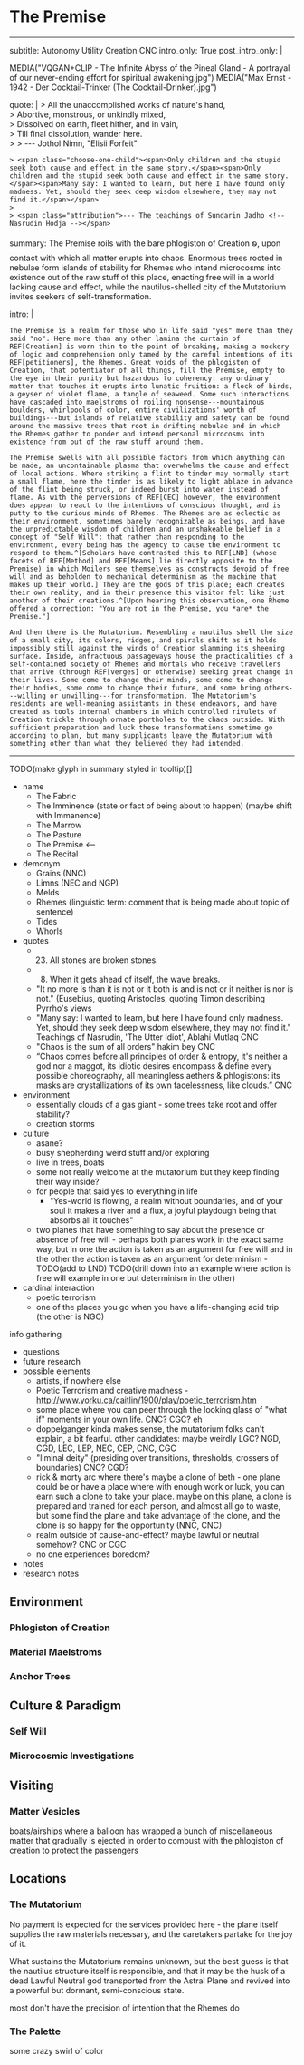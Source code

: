 # The Premise

---
subtitle: Autonomy Utility Creation CNC
intro_only: True
post_intro_only: |
    <div class="choose-one-child">
    MEDIA("VQGAN+CLIP - The Infinite Abyss of the Pineal Gland - A portrayal of our never-ending effort for spiritual awakening.jpg")
    MEDIA("Max Ernst - 1942 - Der Cocktail-Trinker (The Cocktail-Drinker).jpg")
    </div>

quote: |
    > All the unaccomplished works of nature's hand,<br />
    > Abortive, monstrous, or unkindly mixed,<br />
    > Dissolved on earth, fleet hither, and in vain,<br />
    > Till final dissolution, wander here.<br />
    >
    > <span class="attribution">--- Jothol Nimn, "Elisii Forfeit" <!-- John Milton, Paradise Lost --></span>

    > <span class="choose-one-child"><span>Only children and the stupid seek both cause and effect in the same story.</span><span>Only children and the stupid seek both cause and effect in the same story.</span><span>Many say: I wanted to learn, but here I have found only madness. Yet, should they seek deep wisdom elsewhere, they may not find it.</span></span>
    >
    > <span class="attribution">--- The teachings of Sundarin Jadho <!-- Nasrudin Hodja --></span>

summary: The Premise roils with the bare phlogiston of Creation ꧠ, upon contact with which all matter erupts into chaos. Enormous trees rooted in nebulae form islands of stability for Rhemes who intend microcosms into existence out of the raw stuff of this place, enacting free will in a world lacking cause and effect, while the nautilus-shelled city of the Mutatorium invites seekers of self-transformation.

intro: |

    The Premise is a realm for those who in life said "yes" more than they said "no". Here more than any other lamina the curtain of REF[Creation] is worn thin to the point of breaking, making a mockery of logic and comprehension only tamed by the careful intentions of its REF[petitioners], the Rhemes. Great voids of the phlogiston of Creation, that potentiator of all things, fill the Premise, empty to the eye in their purity but hazardous to coherency: any ordinary matter that touches it erupts into lunatic fruition: a flock of birds, a geyser of violet flame, a tangle of seaweed. Some such interactions have cascaded into maelstroms of roiling nonsense---mountainous boulders, whirlpools of color, entire civilizations' worth of buildings---but islands of relative stability and safety can be found around the massive trees that root in drifting nebulae and in which the Rhemes gather to ponder and intend personal microcosms into existence from out of the raw stuff around them.

    The Premise swells with all possible factors from which anything can be made, an uncontainable plasma that overwhelms the cause and effect of local actions. Where striking a flint to tinder may normally start a small flame, here the tinder is as likely to light ablaze in advance of the flint being struck, or indeed burst into water instead of flame. As with the perversions of REF[CEC] however, the environment does appear to react to the intentions of conscious thought, and is putty to the curious minds of Rhemes. The Rhemes are as eclectic as their environment, sometimes barely recognizable as beings, and have the unpredictable wisdom of children and an unshakeable belief in a concept of "Self Will": that rather than responding to the environment, every being has the agency to cause the environment to respond to them.^[Scholars have contrasted this to REF[LND] (whose facets of REF[Method] and REF[Means] lie directly opposite to the Premise) in which Moilers see themselves as constructs devoid of free will and as beholden to mechanical determinism as the machine that makes up their world.] They are the gods of this place; each creates their own reality, and in their presence this visitor felt like just another of their creations.^[Upon hearing this observation, one Rheme offered a correction: "You are not in the Premise, you *are* the Premise."]

    And then there is the Mutatorium. Resembling a nautilus shell the size of a small city, its colors, ridges, and spirals shift as it holds impossibly still against the winds of Creation slamming its sheening surface. Inside, anfractuous passageways house the practicalities of a self-contained society of Rhemes and mortals who receive travellers that arrive (through REF[verges] or otherwise) seeking great change in their lives. Some come to change their minds, some come to change their bodies, some come to change their future, and some bring others---willing or unwilling---for transformation. The Mutatorium's residents are well-meaning assistants in these endeavors, and have created as tools internal chambers in which controlled rivulets of Creation trickle through ornate portholes to the chaos outside. With sufficient preparation and luck these transformations sometime go according to plan, but many supplicants leave the Mutatorium with something other than what they believed they had intended.
---

TODO(make glyph in summary styled in tooltip)[]

<!--
what's the point?

- wow this is nuts?
- mutatorium... something
- probably something about broke cause-and-effect
- you can just go deeper and deeper into the world of each Rheme
-->

- name
    - The Fabric
    - The Imminence (state or fact of being about to happen) (maybe shift with Immanence)
    - The Marrow
    - The Pasture
    - The Premise <--
    - The Recital
- demonym
    - Grains (NNC)
    - Limns (NEC and NGP)
    - Melds
    - Rhemes (linguistic term: comment that is being made about topic of sentence)
    - Tides
    - Whorls
- quotes
    - 23. All stones are broken stones.
    - 8. When it gets ahead of itself, the wave breaks.
    - "It no more is than it is not or it both is and is not or it neither is nor is not." (Eusebius, quoting Aristocles, quoting Timon describing Pyrrho's views
    - "Many say: I wanted to learn, but here I have found only madness. Yet, should they seek deep wisdom elsewhere, they may not find it." Teachings of Nasrudin, 'The Utter Idiot', Ablahi Mutlaq CNC
    + "Chaos is the sum of all orders" hakim bey CNC
    + “Chaos comes before all principles of order & entropy, it's neither a god nor a maggot, its idiotic desires encompass & define every possible choreography, all meaningless aethers & phlogistons: its masks are crystallizations of its own facelessness, like clouds.” CNC
- environment
    - essentially clouds of a gas giant - some trees take root and offer stability?
    - creation storms
- culture
    - asane?
    - busy shepherding weird stuff and/or exploring
    - live in trees, boats
    - some not really welcome at the mutatorium but they keep finding their way inside?
    - for people that said yes to everything in life
        - "Yes-world is flowing, a realm without boundaries, and of your soul it makes a river and a flux, a joyful playdough being that absorbs all it touches"
    - two planes that have something to say about the presence or absence of free will - perhaps both planes work in the exact same way, but in one the action is taken as an argument for free will and in the other the action is taken as an argument for determinism - TODO(add to LND) TODO(drill down into an example where action is free will example in one but determinism in the other)
- cardinal interaction
    - poetic terrorism
    - one of the places you go when you have a life-changing acid trip (the other is NGC)

info gathering

- questions
- future research
- possible elements
    - artists, if nowhere else
    - Poetic Terrorism and creative madness - http://www.yorku.ca/caitlin/1900/play/poetic_terrorism.htm
    - some place where you can peer through the looking glass of "what if" moments in your own life. CNC? CGC? eh
    - doppelganger kinda makes sense, the mutatorium folks can't explain, a bit fearful. other candidates: maybe weirdly LGC? NGD, CGD, LEC, LEP, NEC, CEP, CNC, CGC
    - "liminal deity" (presiding over transitions, thresholds, crossers of boundaries) CNC? CGD?
    - rick & morty arc where there's maybe a clone of beth - one plane could be or have a place where with enough work or luck, you can earn such a clone to take your place. maybe on this plane, a clone is prepared and trained for each person, and almost all go to waste, but some find the plane and take advantage of the clone, and the clone is so happy for the opportunity (NNC, CNC)
    - realm outside of cause-and-effect? maybe lawful or neutral somehow? CNC or CGC
    - no one experiences boredom?
- notes
- research notes

## Environment

### Phlogiston of Creation

### Material Maelstroms

### Anchor Trees

## Culture & Paradigm

### Self Will

### Microcosmic Investigations

## Visiting

### Matter Vesicles

boats/airships where a balloon has wrapped a bunch of miscellaneous matter that gradually is ejected in order to combust with the phlogiston of creation to protect the passengers

## Locations

### The Mutatorium

No payment is expected for the services provided here - the plane itself supplies the raw materials necessary, and the caretakers partake for the joy of it.

What sustains the Mutatorium remains unknown, but the best guess is that the nautilus structure itself is responsible, and that it may be the husk of a dead Lawful Neutral god transported from the Astral Plane and revived into a powerful but dormant, semi-conscious state.

most don't have the precision of intention that the Rhemes do

### The Palette

some crazy swirl of color

<!-- ## Figures & Groups -->

<!-- ## Festivals & Traditions -->

<!-- ## History -->

<!-- ## Rumors & Mysteries -->

